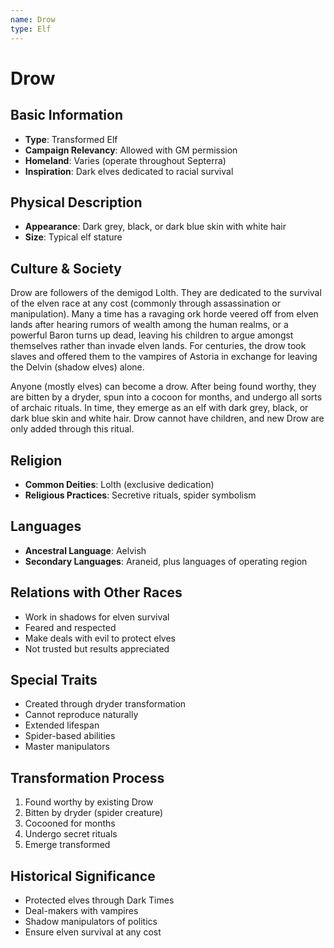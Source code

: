 ```yaml
---
name: Drow
type: Elf
---
```


# Drow

## Basic Information
- **Type**: Transformed Elf
- **Campaign Relevancy**: Allowed with GM permission
- **Homeland**: Varies (operate throughout Septerra)
- **Inspiration**: Dark elves dedicated to racial survival

## Physical Description
- **Appearance**: Dark grey, black, or dark blue skin with white hair
- **Size**: Typical elf stature

## Culture & Society
Drow are followers of the demigod Lolth. They are dedicated to the survival of the elven race at any cost (commonly through assassination or manipulation). Many a time has a ravaging ork horde veered off from elven lands after hearing rumors of wealth among the human realms, or a powerful Baron turns up dead, leaving his children to argue amongst themselves rather than invade elven lands. For centuries, the drow took slaves and offered them to the vampires of Astoria in exchange for leaving the Delvin (shadow elves) alone.

Anyone (mostly elves) can become a drow. After being found worthy, they are bitten by a dryder, spun into a cocoon for months, and undergo all sorts of archaic rituals. In time, they emerge as an elf with dark grey, black, or dark blue skin and white hair. Drow cannot have children, and new Drow are only added through this ritual.

## Religion
- **Common Deities**: Lolth (exclusive dedication)
- **Religious Practices**: Secretive rituals, spider symbolism

## Languages
- **Ancestral Language**: Aelvish  
- **Secondary Languages**: Araneid, plus languages of operating region

## Relations with Other Races
- Work in shadows for elven survival
- Feared and respected
- Make deals with evil to protect elves
- Not trusted but results appreciated

## Special Traits
- Created through dryder transformation
- Cannot reproduce naturally
- Extended lifespan
- Spider-based abilities
- Master manipulators

## Transformation Process
1. Found worthy by existing Drow
2. Bitten by dryder (spider creature)
3. Cocooned for months
4. Undergo secret rituals
5. Emerge transformed

## Historical Significance
- Protected elves through Dark Times
- Deal-makers with vampires
- Shadow manipulators of politics
- Ensure elven survival at any cost